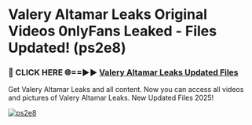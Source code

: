 # Valery Altamar Leaks Original Videos 0nlyFans Leaked - Files Updated! (ps2e8)

<h3>🔴 CLICK HERE 🌐==►► <a href="https://tinyurl.com/ms9xzufz" rel="nofollow">Valery Altamar Leaks Updated Files</a></h3>

Get Valery Altamar Leaks and all content. Now you can access all videos and pictures of Valery Altamar Leaks. New Updated Files 2025!

[![ps2e8](https://i.imgur.com/ppqm5kG.gif)](https://tinyurl.com/ms9xzufz)
